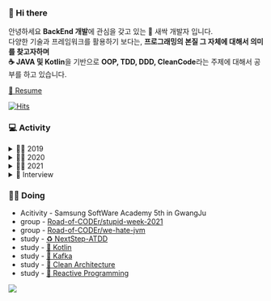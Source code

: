 
### 👋 Hi there    


안녕하세요 **BackEnd 개발**에 관심을 갖고 있는 🌱 새싹 개발자 입니다.                                  
다양한 기술과 프레임워크를 활용하기 보다는, **프로그래밍의 본질 그 자체에 대해서 의미를 찾고자하며**                    
**☕ JAVA 및 Kotlin**을 기반으로 **OOP, TDD, DDD, CleanCode**라는 주제에 대해서 공부를 하고 있습니다.              
 
[📝 Resume](https://kwj1270.oopy.io/cec19eb3-e339-4e81-8256-0f43a061df67)   

[![Hits](https://hits.seeyoufarm.com/api/count/incr/badge.svg?url=https%3A%2F%2Fgithub.com%2Fgjbae1212%2Fhit-counter&count_bg=%233D89C8&title_bg=%23D5D0D0&icon=java.svg&icon_color=%2338469C&title=hits&edge_flat=false)](https://hits.seeyoufarm.com) 


### 💻 Activity 
<details>
<summary>👨‍💻 2019</summary>
<div markdown="1"> 
            <ul>
                <li><a href="http://www.yes24.com/Product/Goods/4333686">열혈 C 프로그래밍</a></li>
                <li><a href="http://www.yes24.com/Product/Goods/43755519">열혈 JAVA 프로그래밍</a></li>
                <li><a href="http://www.yes24.com/Product/Goods/24259565">JAVA의 정석 3판</a></li>
                <li><a href="http://www.yes24.com/Product/Goods/6214396">열혈 자료구조</a></li>
                <li><a href="http://www.yes24.com/Product/Goods/96674934">Do it! HTML+CSS+자바스크립트 웹 표준의 정석</a></li>
                <li><a href="http://www.yes24.com/Product/Goods/42806896?OzSrank=11">Learning JavaScript</a></li>
                <li><a href="https://github.com/kwj1270/TIL-2019_SummerVacation/tree/master/DataBase/SQL%20%EC%B2%AB%EA%B1%B8%EC%9D%8C">SQL 첫걸음</a></li>
                <li><a href="https://github.com/kwj1270/TIL-2019_SummerVacation/tree/master/DataBase/%EC%9D%B4%EA%B2%83%EC%9D%B4MySQL%EC%9D%B4%EB%8B%A4">이것이 MySQL이다.</a></li>
                <li><a href="https://github.com/kwj1270/TIL-JSP">JSP 2.3 웹 프로그래밍</a></li>
                <li><a href="https://github.com/kwj1270/TIL-dongbin.na-JSP">나동빈님의 JSP 게시판 만들기</a></li>
            </ul>
</div>
</details>

<details>
<summary>👨‍💻 2020</summary>
<div markdown="1">
            <ul>
                        <li><a href="https://github.com/kwj1270/TIL_C_plusepluse">알고리즘 테스트를 위한, 열혈 C++</a></li>
                        <li><a href="https://github.com/kwj1270/TIL_SPRING_QUICK_START">스프링 퀵 스타트</a></li>
                        <li><a href="https://github.com/kwj1270/TIL_FIRST_SPRINGBOOT2">처음 배우는 스프링 부트2</a></li>
                        <li><a href="https://github.com/kwj1270/TIL_SPRINGBOOT_WITH_AWS">스프링 부트와 AWS로 혼자 구현하는 웹 서비스</a></li>
                        <li><a href="https://github.com/kwj1270/Special_Lecture">전주대 스마트미디어학과 스프링 특별 강의(강의자)</a></li>
            </ul>
</div>
</details>

<details>
<summary>👨‍💻 2021</summary>
<div markdown="1">
            <ul>
                        <li><a href="https://github.com/kwj1270/TIL_CleanCode">Clean Code</a></li>      
                        <li><a href="https://github.com/kwj1270/TIL_JAVA">백기선, 스터디 할래(자바 심화)</a></li>  
                        <li><a href="https://github.com/springframework-sprout/THE_JAVA_TEST">백기선, 더 자바 - 애플리케이션을 테스트하는 다양한 방법</a></li>  
                        <li><a href="https://github.com/springframework-sprout/SPRING_INTRODUCTION">백기선 및 김영한, 스프링 입문 강의 3개</a></li>  
                        <li><a href="https://github.com/springframework-sprout/spring-core-technology">백기선, 스프링 핵심 원리</a></li> 
                        <li><a href="https://www.inflearn.com/certificate/161066-325969-2073109">김영한, 스프링 핵심 원리 - 기본편</a></li>
                        <li><a href="https://www.inflearn.com/certificate/161066-325969-2073109">김영한, 스프링 핵심 원리 - 고급편</a></li>  
                        <li><a href="https://github.com/springframework-sprout/JPA-Programming">김영한, 자바 ORM 표준 JPA 프로그래밍 - 기본편</a></li>  
                        <li><a href="https://www.inflearn.com/course/%EC%8A%A4%ED%94%84%EB%A7%81%EB%B6%80%ED%8A%B8-JPA-%ED%99%9C%EC%9A%A9-1/dashboard">김영한, 자바 ORM 표준 JPA 프로그래밍 - 실전 1편</a></li>  
                        <li><a href="https://www.inflearn.com/course/%EC%8A%A4%ED%94%84%EB%A7%81%EB%B6%80%ED%8A%B8-JPA-API%EA%B0%9C%EB%B0%9C-%EC%84%B1%EB%8A%A5%EC%B5%9C%EC%A0%81%ED%99%94/dashboard">김영한, 자바 ORM 표준 JPA 프로그래밍 - 실전 2편</a></li> 
                        <li><a href="https://github.com/springframework-sprout/spring-mvc-1">김영한, 스프링 MVC 1편</a></li>  
                        <li><a href="https://www.inflearn.com/course/Querydsl-%EC%8B%A4%EC%A0%84/dashboard">김영한, QueryDSL</a></li>  
                        <li><a href="https://www.inflearn.com/course/http-%EC%9B%B9-%EB%84%A4%ED%8A%B8%EC%9B%8C%ED%81%AC/dashboard">김영한, 모든 개발자를 위한 HTTP 웹 기본 지식</a></li>  
                        <li><a href="https://github.com/next-step/java-bowling/pulls?q=is%3Apr+author%3Akwj1270+is%3Aclosed">Next Step - TDD, Clean Code with Java 11기</a></li> 
                        <li><a href="https://edu.nextstep.camp/s/OlNAJpr3">Next Step - 인프라 공방 2기</a></li>
                        <li><a href="https://github.com/next-step/git-recipe">Next Step - 블랙커피 Level ZERO git 사용법 배우기</a></li>  
                        <li><a href="https://edu.nextstep.camp/s/iuYIJ06v">Next Step - Effective Kotlin with TDD 3기</a></li>             
                        <li><a href="https://github.com/SSAFY5thGwangJu4C/CS_IS_ESC">SSAFY - CS 스터디</a></li>     
                        <li><a href="https://github.com/ssafy-5th-gwangju/tdd-racingcar-java">SSAFY - TDD 스터디</a></li>
                        <li><a href="https://github.com/springframework-sprout/ddd-start">DDD-Start</a></li>
                        <li><a href="https://github.com/springframework-sprout/kotlin-in-action">Kotlin-In-Action</a></li>
            </ul>            
</div>
</details>

<details>
<summary>🎤 Interview</summary>
<div markdown="1"> 
            <ul>
                <li><a href="http://www.ksport.co.kr/news/view.asp?idx=1100&msection=3&ssection=12&page=6">군포중 김우재, 공부도 축구도 잘할거에요!</a></li>
                <li><a href="https://blog.naver.com/discoveryj/221653909348">엘리트 축구 선수의 길을 걷던 중 부상을 만나 다른 길을 택하기까지! 수퍼스타 김우재를 만나다</a></li>
            </ul>
</div>
</details>

### 🏃‍♂️ Doing 
* Acitivity - Samsung SoftWare Academy 5th in GwangJu   
* group - [Road-of-CODEr/stupid-week-2021](https://github.com/Road-of-CODEr/stupid-week-2021)     
* group - [Road-of-CODEr/we-hate-jvm](https://github.com/Road-of-CODEr/we-hate-jvm)     
* study - [♻️ NextStep-ATDD](https://edu.nextstep.camp/s/ZlcCZQ2Y)     
* study - [📝 Kotlin](https://github.com/springframework-sprout/kotlin-in-action)     
* study - [📝 Kafka](https://github.com/springframework-sprout/kafka)     
* study - [📝 Clean Architecture](https://github.com/sosohan-study/clean-architecture-study)     
* study - [📝 Reactive Programming](https://github.com/springframework-sprout/reactive-spring)     



![](https://github-profile-trophy.vercel.app/?username=kwj1270&theme=flat&no-frame=true&margin-w=30)
